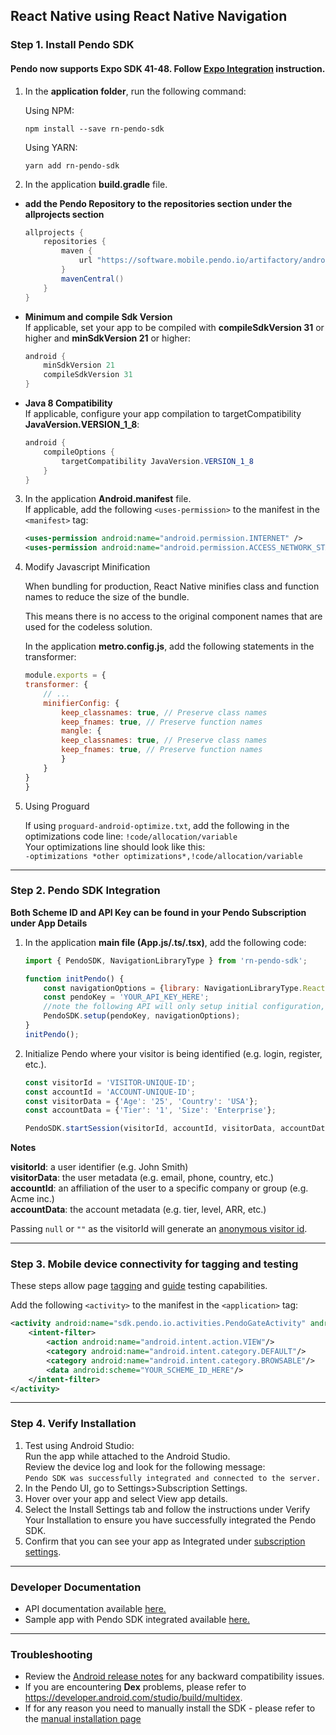 ## React Native using React Native Navigation

### Step 1. Install Pendo SDK

#### Pendo now supports Expo SDK 41-48. Follow <a href="expo_rnn.md">Expo Integration</a> instruction.

1. In the **application folder**, run the following command:

    Using NPM:
    ```shell
    npm install --save rn-pendo-sdk
    ```
    Using YARN:
    ```shell
    yarn add rn-pendo-sdk
    ```

2. In the application **build.gradle** file.  
- **add the Pendo Repository to the repositories section under the allprojects section**

    ```java
    allprojects { 
        repositories {
            maven {
                url "https://software.mobile.pendo.io/artifactory/androidx-release"
            }
            mavenCentral()
        }
    }
    ```

- **Minimum and compile Sdk Version**  
If applicable, set your app to be compiled with **compileSdkVersion 31** or higher and **minSdkVersion 21** or higher:

    ```java
    android {
        minSdkVersion 21
        compileSdkVersion 31
    }
    ```

- **Java 8 Compatibility**  
If applicable, configure your app compilation to targetCompatibility **JavaVersion.VERSION_1_8**:

    ```java
    android {
        compileOptions {
            targetCompatibility JavaVersion.VERSION_1_8
        }
    }
    ```
 
3. In the application **Android.manifest** file.  
If applicable, add the following `<uses-permission>` to the manifest in the `<manifest>` tag:

    ```xml
    <uses-permission android:name="android.permission.INTERNET" />
    <uses-permission android:name="android.permission.ACCESS_NETWORK_STATE"/>
    ```

4. Modify Javascript Minification

    When bundling for production, React Native minifies class and function names to reduce the size of the bundle.
    
    This means there is no access to the original component names that are used for the codeless solution.

    In the application **metro.config.js**, add the following statements in the transformer:

    ```javascript
    module.exports = {
    transformer: {
        // ...
        minifierConfig: {
            keep_classnames: true, // Preserve class names
            keep_fnames: true, // Preserve function names
            mangle: {
            keep_classnames: true, // Preserve class names
            keep_fnames: true, // Preserve function names
            }
        }
    }
    }
    ```

5.  Using Proguard
  
    If using `proguard-android-optimize.txt`, add the following in the optimizations code line:
    `!code/allocation/variable`  
    Your optimizations line should look like this:  
    `-optimizations *other optimizations*,!code/allocation/variable`

-------------

### Step 2. Pendo SDK Integration

**Both Scheme ID and API Key can be found in your Pendo Subscription under App Details**

1. In the application **main file (App.js/.ts/.tsx)**, add the following code:

    ```javascript
    import { PendoSDK, NavigationLibraryType } from 'rn-pendo-sdk';

    function initPendo() {
        const navigationOptions = {library: NavigationLibraryType.ReactNativeNavigation, navigation: Navigation};
        const pendoKey = 'YOUR_API_KEY_HERE';
        //note the following API will only setup initial configuration, to start collect analytics use startSession
        PendoSDK.setup(pendoKey, navigationOptions);
    }   
    initPendo();
    ```

2. Initialize Pendo where your visitor is being identified (e.g. login, register, etc.).

    ```javascript
    const visitorId = 'VISITOR-UNIQUE-ID';
    const accountId = 'ACCOUNT-UNIQUE-ID';
    const visitorData = {'Age': '25', 'Country': 'USA'};
    const accountData = {'Tier': '1', 'Size': 'Enterprise'};

    PendoSDK.startSession(visitorId, accountId, visitorData, accountData);
    ```

**Notes**  

**visitorId**: a user identifier (e.g. John Smith)  
**visitorData**: the user metadata (e.g. email, phone, country, etc.)  
**accountId**: an affiliation of the user to a specific company or group (e.g. Acme inc.)  
**accountData**: the account metadata (e.g. tier, level, ARR, etc.)  

Passing `null` or `""` as the visitorId will generate an <a href="https://help.pendo.io/resources/support-library/analytics/anonymous-visitors.html" target="_blank">anonymous visitor id</a>.

-------------

### Step 3. Mobile device connectivity for tagging and testing
These steps allow page <a href="https://support.pendo.io/hc/en-us/articles/360033609651-Tagging-Mobile-Pages#HowtoTagaPage" target="_blank">tagging</a>
and <a href="https://support.pendo.io/hc/en-us/articles/360033487792-Creating-a-Mobile-Guide#test-guide-on-device-0-6" target="_blank">guide</a> testing capabilities.

Add the following `<activity>` to the manifest in the `<application>` tag:

```xml
<activity android:name="sdk.pendo.io.activities.PendoGateActivity" android:launchMode="singleInstance" android:exported="true">
    <intent-filter>
        <action android:name="android.intent.action.VIEW"/>
        <category android:name="android.intent.category.DEFAULT"/>
        <category android:name="android.intent.category.BROWSABLE"/>
        <data android:scheme="YOUR_SCHEME_ID_HERE"/>
    </intent-filter>
</activity>
```

-------------

### Step 4. Verify Installation

1. Test using Android Studio:  
Run the app while attached to the Android Studio.  
Review the device log and look for the following message:  
`Pendo SDK was successfully integrated and connected to the server.`
2. In the Pendo UI, go to Settings>Subscription Settings.
3. Hover over your app and select View app details.
4. Select the Install Settings tab and follow the instructions under Verify Your Installation to ensure you have successfully integrated the Pendo SDK.
5. Confirm that you can see your app as Integrated under <a href="https://app.pendo.io/admin" target="_blank">subscription settings</a>.

-------------

### Developer Documentation

* API documentation available <a href="https://support.pendo.io/hc/en-us/articles/360057646611-React-Native-API-Developer-Documentation-iOS-Android-" target="_blank">here.</a>
* Sample app with Pendo SDK integrated available <a href="https://github.com/pendo-io/RN-demo-app-React-Native-Navigation" target="_blank">here.</a>

-------------

### Troubleshooting

* Review the <a href="https://developers.pendo.io/category/mobile-sdk/" target="_blank">Android release notes</a> for any backward compatibility issues.
* If you are encountering **Dex** problems, please refer to <a href="https://developer.android.com/studio/build/multidex" target="_blank">https://developer.android.com/studio/build/multidex</a>.
* If for any reason you need to manually install the SDK - please refer to the <a href="https://github.com/pendo-io/pendo-mobile-sdk/blob/master/android/pnddocs/android_sdk_manual_installation.md">manual installation page</a>
